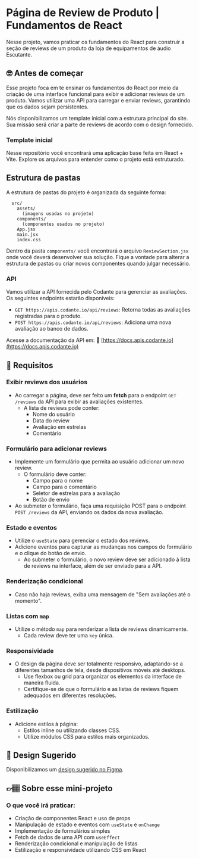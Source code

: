 # Página de Review de Produto | Fundamentos de React

Nesse projeto, vamos praticar os fundamentos do React para construir a seção de reviews de um produto da loja de equipamentos de áudio Escutante.

## 🤓 Antes de começar

Esse projeto foca em te ensinar os fundamentos do React por meio da criação de uma interface funcional para exibir e adicionar reviews de um produto. Vamos utilizar uma API para carregar e enviar reviews, garantindo que os dados sejam persistentes.

Nós disponibilizamos um template inicial com a estrutura principal do site. Sua missão será criar a parte de reviews de acordo com o design fornecido.

### Template inicial

Nesse repositório você encontrará uma aplicação base feita em React + Vite. Explore os arquivos para entender como o projeto está estruturado.

## Estrutura de pastas

A estrutura de pastas do projeto é organizada da seguinte forma:

```
  src/
    assets/
      (imagens usadas no projeto)
    components/
      (componentes usados no projeto)
    App.jsx
    main.jsx
    index.css
```

Dentro da pasta `components/` você encontrará o arquivo `ReviewSection.jsx` onde você deverá desenvolver sua solução. Fique a vontade para alterar a estrutura de pastas ou criar novos componentes quando julgar necessário.

### API

Vamos utilizar a API fornecida pelo Codante para gerenciar as avaliações. Os seguintes endpoints estarão disponíveis:

- `GET https://apis.codante.io/api/reviews`: Retorna todas as avaliações registradas para o produto.
- `POST https://apis.codante.io/api/reviews`: Adiciona uma nova avaliação ao banco de dados.

Acesse a documentação da API em: 🔗 [https://docs.apis.codante.io](https://docs.apis.codante.io)

## 🔨 Requisitos

### Exibir reviews dos usuários

- Ao carregar a página, deve ser feito um **fetch** para o endpoint `GET /reviews` da API para exibir as avaliações existentes.
  - A lista de reviews pode conter:
    - Nome do usuário
    - Data do review
    - Avaliação em estrelas
    - Comentário

### Formulário para adicionar reviews

- Implemente um formulário que permita ao usuário adicionar um novo review.
  - O formulário deve conter:
    - Campo para o nome
    - Campo para o comentário
    - Seletor de estrelas para a avaliação
    - Botão de envio
- Ao submeter o formulário, faça uma requisição POST para o endpoint `POST /reviews` da API, enviando os dados da nova avaliação.

### Estado e eventos

- Utilize o `useState` para gerenciar o estado dos reviews.
- Adicione eventos para capturar as mudanças nos campos do formulário e o clique do botão de envio.
  - Ao submeter o formulário, o novo review deve ser adicionado à lista de reviews na interface, além de ser enviado para a API.

### Renderização condicional

- Caso não haja reviews, exiba uma mensagem de "Sem avaliações até o momento".

### Listas com `map`

- Utilize o método `map` para renderizar a lista de reviews dinamicamente.
  - Cada review deve ter uma `key` única.

### Responsividade

- O design da página deve ser totalmente responsivo, adaptando-se a diferentes tamanhos de tela, desde dispositivos móveis até desktops.
  - Use flexbox ou grid para organizar os elementos da interface de maneira fluida.
  - Certifique-se de que o formulário e as listas de reviews fiquem adequados em diferentes resoluções.

### Estilização

- Adicione estilos à página:
  - Estilos inline ou utilizando classes CSS.
  - Utilize módulos CSS para estilos mais organizados.

## 🎨 Design Sugerido

Disponibilizamos um [design sugerido no Figma](https://www.figma.com/community/file/1418749577351583982/mini-projeto-pagina-de-review-de-um-produto-fundamentos-de-react).

## 👉🏽 Sobre esse mini-projeto

### O que você irá praticar:

- Criação de componentes React e uso de props
- Manipulação de estado e eventos com `useState` e `onChange`
- Implementação de formulários simples
- Fetch de dados de uma API com `useEffect`
- Renderização condicional e manipulação de listas
- Estilização e responsividade utilizando CSS em React

